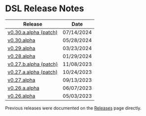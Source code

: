 # DSL Release Notes

| Release                                             | Date        |
| --------------------------------------------------- | ----------- |
| [v0.30.a.alpha (patch)](/Release%20Notes/v0.30.a.alpha.md)  | 07/14/2024  |
| [v0.30.alpha](/Release%20Notes/v0.30.alpha.md)      | 05/28/2024  |
| [v0.29.alpha](/Release%20Notes/v0.29.alpha.md)      | 03/23/2024  |
| [v0.28.alpha](/Release%20Notes/v0.28.alpha.md)      | 01/29/2024  |
| [v0.27.b.alpha (patch)](/Release%20Notes/v0.27.b.alpha.md)  | 11/08/2023  |
| [v0.27.a.alpha (patch)](/Release%20Notes/v0.27.a.alpha.md)  | 10/24/2023  |
| [v0.27.alpha](/Release%20Notes/v0.27.alpha.md)      | 09/13/2023  |
| [v0.26.a.alpha](/Release%20Notes/v0.26.a.alpha.md)  | 06/07/2023  |
| [v0.26.alpha](/Release%20Notes/v0.26.alpha.md)      | 05/03/2023  |

Previous releases were documented on the [Releases](https://github.com/prominenceai/deepstream-services-library/releases) page directly.
